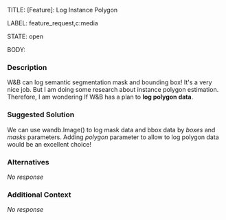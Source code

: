 TITLE:
[Feature]: Log Instance Polygon 

LABEL:
feature_request,c:media

STATE:
open

BODY:
### Description

W&B can log semantic segmentation mask and bounding box! It's a very nice job. But I am doing some research about instance polygon estimation. Therefore, I am wondering If W&B has a plan to **log polygon data**.

### Suggested Solution

We can use wandb.Image() to log mask data and bbox data by _boxes_ and _masks_ parameters. Adding  _polygon_ parameter to allow to log polygon data would be an excellent choice!

### Alternatives

_No response_

### Additional Context

_No response_

